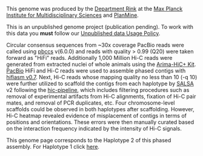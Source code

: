 This genome was produced by the [Department Rink](https://www.mpinat.mpg.de/rink) at the [Max Planck Institute for Multidisciplinary Sciences](https://www.mpinat.mpg.de/) and [PlanMine](https://planmine.mpinat.mpg.de/).

This is an unpublished genome project (publication pending). To work with this data you **must** follow our [Unpublished data Usage Policy](https://parasite.wormbase.org/info/about/datausage.html).

Circular consensus sequences from ~30x coverage PacBio reads were called using [pbccs](https://ccs.how/) v(6.0.0) and reads with quality > 0.99 (Q20) were taken forward as "HiFi" reads.  Additionally 1,000 Million Hi-C reads were generated from extracted nuclei of whole animals using the [Arima-HiC+ Kit](https://arimagenomics.com/products/genome-wide-hic/). [PacBio](https://www.pacb.com/) HiFi and Hi-C reads were used to assemble phased contigs with [hifiasm v0.7](https://doi.org/10.1038/s41592-020-01056-5). Next, Hi-C reads whose mapping quality no less than 10 (-q 10) were further utilized to scaffold the contigs from each haplotype by [SALSA](https://github.com/marbl/SALSA) v2 following the [hic-pipeline](https://github.com/esrice/hic-pipeline), which includes filtering procedures such as removal of experimental artifacts from Hi-C alignments, fixation of Hi-C pair mates, and removal of PCR duplicates, etc. Four chromosome-level scaffolds could be observed in both haplotypes after scaffolding. However, Hi-C heatmap revealed evidence of misplacement of contigs in terms of positions and orientations. These errors were then manually curated based on the interaction frequency indicated by the intensity of Hi-C signals.
  
This genome page corresponds to the Haplotype 2 of this phased assembly. For Haplotype 1 click [here](https://parasite.wormbase.org/Schmidtea_mediterranea_s2f19h1prjna885486).

